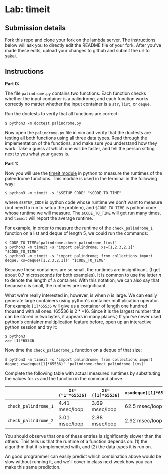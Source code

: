 # Lab: timeit

## Submission details

Fork this repo and clone your fork on the lambda server.
The instructions below will ask you to directly edit the README file of your fork.
After you've made these edits,
upload your changes to github
and submit the url to sakai.

## Instructions

**Part 0:**

The file `palindrome.py` contains two functions.
Each function checks whether the input container is a palindrome,
and each function works correctly no matter whether the input container is a `str`, `list`, or `deque`.

Run the doctests to verify that all functions are correct:
```
$ python3 -m doctest palindrome.py
```
Now open the `palindrome.py` file in vim and verify that the doctests are testing all both functions using all three data types.
Read through the implementation of the functions,
and make sure you understand how they work.
Take a guess at which one will be faster,
and tell the person sitting next to you what your guess is.

<!--
   Complete the following table, where each entry is the runtime of the corresponding function when the input `container` is of the corresponding type.
   Write the runtimes in terms of `n=len(container)` using big-O notation.

   |                        | `str` | `list` | `deque` |
   | ---------------------- | ----- | ------ | ------- |
   | `check_palindrome_1`   |  O(n) |        |         |
   | `check_palindrome_2`   |       |        |         |

   **HINT:**
   The runtimes for indexing into a string are the same as those for indexing a list, which is O(1).
   The runtime for indexing into a deque is O(n).

   **HINT:**
   One of these entries should be asymptotically larger than the others.
-->

**Part 1:**

Now you will use the [timeit module](https://docs.python.org/3/library/timeit.html) in python to measure the runtimes of the palendrome functions.
This module is used in the terminal in the following way:
```
$ python3 -m timeit -s "$SETUP_CODE" "$CODE_TO_TIME"
```
where `$SETUP_CODE` is python code whose runtime we don't want to measure (but need to run to setup the problem),
and `$CODE_TO_TIME` is python code whose runtime we will measure.
The `$CODE_TO_TIME` will get run many times,
and `timeit` will report the average runtime.

For example, in order to measure the runtime of the `check_palindrome_1` function on a list and deque of length 5, we could run the commands:
```
$ CODE_TO_TIME='palindrome.check_palindrome_1(xs)'
$ python3 -m timeit -s 'import palindrome; xs=[1,2,3,2,1]' "$CODE_TO_TIME"
$ python3 -m timeit -s 'import palindrome; from collections import deque; xs=deque([1,2,3,2,1])' "$CODE_TO_TIME"
```
Because these containers are so small,
the runtimes are insignificant.
(I get about 0.7 microseconds for both examples).
It is common to use the letter $n$ to denote the length of a container.
With this notation, we can also say that because $n$ is small, the runtimes are insignificant.

What we're really interested in, however, is when $n$ is large.
We can easily generate large containers using python's container multiplication operator.
For example `[1]*65536` will give us a container of length one hundred thousand with all ones.
(65536 is $2**16$.  Since it is the largest number that can be stored in two bytes, it appears in many places.)
If you've never used python's container multiplication feature before,
open up an interactive python session and try it:
```
$ python3
>>> [1]*65536
```

Now time the `check_palindrome_1` function on a deque of that size:
```
$ python3 -m timeit -s 'import palindrome; from collections import deque; xs=deque([1]*65536)' 'palindrome.check_palindrome_1(xs)'
```

Complete the following table with actual measured runtimes by substituting the values for `xs` and the function in the command above.

|                        | `xs=("1"*65536)` | `xs=([1]*65536)` | `xs=deque([1]*65536)` |
| ---------------------- | ---------------- | ---------------- | --------------------- |
| `check_palindrome_1`   | 4.41 msec/loop   | 3.69 msec/loop   | 62.5 msec/loop        |
| `check_palindrome_2`   | 3.01 msec/loop   | 2.88 msec/loop   | 2.92 msec/loop        |

You should observe that one of these entries is significantly slower than the others.
This tells us that the runtime of a function depends on: (1) the algorithm that it is implemented with, and (2) the data types it is run on.

An good programmer can easily predict which combination above would be slow without running it,
and we'll cover in class next week how you can make this same prediction.
